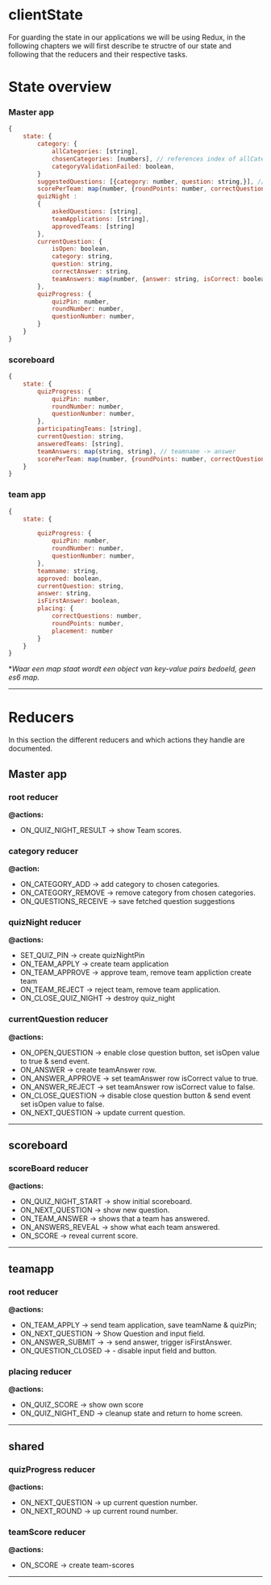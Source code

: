 # clientState

For guarding the state in our applications we will be using Redux, in the following chapters we will first describe te structre of our state and following that the reducers and their respective tasks.

# State overview

### Master app

```js
{
    state: {
        category: {
            allCategories: [string],
            chosenCategories: [numbers], // references index of allCategories,
            categoryValidationFailed: boolean,
        }
        suggestedQuestions: [{category: number, question: string,}], // category references index of allCategories
        scorePerTeam: map(number, {roundPoints: number, correctQuestions: number}), // teamIndex ->; roundpoints, correctquestions
        quizNight :
        {
            askedQuestions: [string],
            teamApplications: [string],
            approvedTeams: [string]
        },
        currentQuestion: {
            isOpen: boolean,
            category: string,
            question: string,
            correctAnswer: string,
            teamAnswers: map(number, {answer: string, isCorrect: boolean}) // teamIndex -> answer, iscorrect
        },
        quizProgress: {
            quizPin: number,
            roundNumber: number,
            questionNumber: number,
        }
    }
}

```

### scoreboard

```js
{
    state: {
        quizProgress: {
            quizPin: number,
            roundNumber: number,
            questionNumber: number,
        },
        participatingTeams: [string],
        currentQuestion: string,
        answeredTeams: [string],
        teamAnswers: map(string, string), // teamname -> answer
        scorePerTeam: map(number, {roundPoints: number, correctQuestions: number})
    }
}
```

### team app

```js
{
    state: {

        quizProgress: {
            quizPin: number,
            roundNumber: number,
            questionNumber: number,
        },
        teamname: string,
        approved: boolean,
        currentQuestion: string,
        answer: string,
        isFirstAnswer: boolean,
        placing: {
            correctQuestions: number,
            roundPoints: number,
            placement: number
        }
    }
}

```

**Waar een map staat wordt een object van key-value pairs bedoeld, geen es6 map.*

---

# Reducers

In this section the different reducers and which actions they handle are documented.

## Master app

### root reducer

**@actions:**
- ON_QUIZ_NIGHT_RESULT &rarr; show Team scores.
      
### category reducer

**@action:**
- ON_CATEGORY_ADD &rarr; add category to chosen categories.
- ON_CATEGORY_REMOVE &rarr; remove category from chosen categories.
- ON_QUESTIONS_RECEIVE &rarr; save fetched question suggestions


### quizNight reducer

**@actions:**
- SET_QUIZ_PIN &rarr; create quizNightPin
- ON_TEAM_APPLY &rarr; create team application
- ON_TEAM_APPROVE &rarr; approve team, remove team appliction create team
- ON_TEAM_REJECT &rarr; reject team, remove team application.
- ON_CLOSE_QUIZ_NIGHT &rarr; destroy quiz_night

### currentQuestion reducer

**@actions:**
- ON_OPEN_QUESTION &rarr; enable close question button, set isOpen value to true & send event.
- ON_ANSWER &rarr; create teamAnswer row.
- ON_ANSWER_APPROVE &rarr; set teamAnswer row isCorrect value to true.
- ON_ANSWER_REJECT &rarr; set teamAnswer row isCorrect value to false.
- ON_CLOSE_QUESTION &rarr; disable close question button & send event set isOpen value to false.
- ON_NEXT_QUESTION  &rarr; update current question.



---

## scoreboard

### scoreBoard reducer

**@actions:**
- ON_QUIZ_NIGHT_START &rarr; show initial scoreboard.
- ON_NEXT_QUESTION &rarr; show new question.
- ON_TEAM_ANSWER &rarr; shows that a team has answered.
- ON_ANSWERS_REVEAL &rarr; show what each team answered.
- ON_SCORE &rarr; reveal current score.

---

## teamapp

### root reducer

**@actions:**
- ON_TEAM_APPLY &rarr; send team application, save teamName & quizPin;
- ON_NEXT_QUESTION &rarr; Show Question and input field.
- ON_ANSWER_SUBMIT &rarr; -> send answer, trigger isFirstAnswer.
- ON_QUESTION_CLOSED &rarr; - disable input field and button.

### placing reducer

**@actions:** 
- ON_QUIZ_SCORE &rarr; show own score
- ON_QUIZ_NIGHT_END &rarr; cleanup state and return to home screen.

---

## shared

### quizProgress reducer

**@actions:**
- ON_NEXT_QUESTION &rarr; up current question number.
- ON_NEXT_ROUND &rarr; up current round number.

### teamScore reducer

**@actions:**
- ON_SCORE &rarr; create team-scores

---
